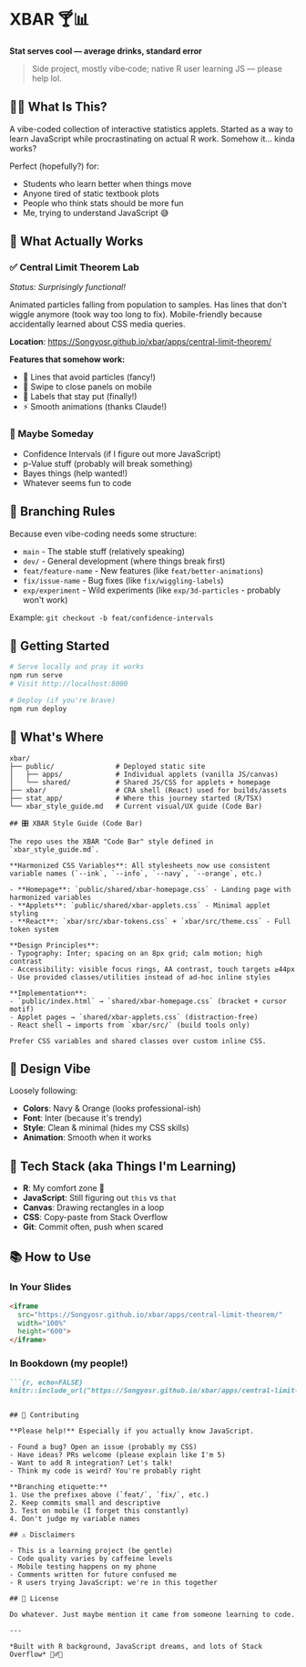 # XBAR 🍸📊
**Stat serves cool — average drinks, standard error**

> Side project, mostly vibe‑code; native R user learning JS — please help lol.

## 🤷‍♂️ What Is This?

A vibe-coded collection of interactive statistics applets. Started as a way to learn JavaScript while procrastinating on actual R work. Somehow it... kinda works?

Perfect (hopefully?) for:
- Students who learn better when things move
- Anyone tired of static textbook plots  
- People who think stats should be more fun
- Me, trying to understand JavaScript 😅

## 🧮 What Actually Works

### ✅ Central Limit Theorem Lab
*Status: Surprisingly functional!*

Animated particles falling from population to samples. Has lines that don't wiggle anymore (took way too long to fix). Mobile-friendly because accidentally learned about CSS media queries.

**Location**: https://Songyosr.github.io/xbar/apps/central-limit-theorem/

**Features that somehow work:**
- 🎯 Lines that avoid particles (fancy!)
- 📱 Swipe to close panels on mobile  
- 🎨 Labels that stay put (finally!)
- ⚡ Smooth animations (thanks Claude!)

### 🚧 Maybe Someday
- Confidence Intervals (if I figure out more JavaScript)
- p-Value stuff (probably will break something)  
- Bayes things (help wanted!)
- Whatever seems fun to code

## 🔧 Branching Rules

Because even vibe-coding needs some structure:

- `main` - The stable stuff (relatively speaking)
- `dev/` - General development (where things break first)
- `feat/feature-name` - New features (like `feat/better-animations`)
- `fix/issue-name` - Bug fixes (like `fix/wiggling-labels`)
- `exp/experiment` - Wild experiments (like `exp/3d-particles` - probably won't work)

Example: `git checkout -b feat/confidence-intervals`

## 🚀 Getting Started

```bash
# Serve locally and pray it works
npm run serve
# Visit http://localhost:8000

# Deploy (if you're brave)
npm run deploy
```

## 📁 What's Where

```
xbar/
├── public/               # Deployed static site
│   ├── apps/             # Individual applets (vanilla JS/canvas)
│   └── shared/           # Shared JS/CSS for applets + homepage
├── xbar/                 # CRA shell (React) used for builds/assets
├── stat_app/             # Where this journey started (R/TSX)
└── xbar_style_guide.md   # Current visual/UX guide (Code Bar)

## 🎛️ XBAR Style Guide (Code Bar)

The repo uses the XBAR "Code Bar" style defined in `xbar_style_guide.md`.

**Harmonized CSS Variables**: All stylesheets now use consistent variable names (`--ink`, `--info`, `--navy`, `--orange`, etc.)

- **Homepage**: `public/shared/xbar-homepage.css` - Landing page with harmonized variables
- **Applets**: `public/shared/xbar-applets.css` - Minimal applet styling  
- **React**: `xbar/src/xbar-tokens.css` + `xbar/src/theme.css` - Full token system

**Design Principles**:
- Typography: Inter; spacing on an 8px grid; calm motion; high contrast
- Accessibility: visible focus rings, AA contrast, touch targets ≥44px
- Use provided classes/utilities instead of ad-hoc inline styles

**Implementation**:
- `public/index.html` → `shared/xbar-homepage.css` (bracket + cursor motif)
- Applet pages → `shared/xbar-applets.css` (distraction-free)
- React shell → imports from `xbar/src/` (build tools only)

Prefer CSS variables and shared classes over custom inline CSS.
```

## 🎨 Design Vibe

Loosely following:
- **Colors**: Navy & Orange (looks professional-ish)
- **Font**: Inter (because it's trendy)  
- **Style**: Clean & minimal (hides my CSS skills)
- **Animation**: Smooth when it works

## 🔧 Tech Stack (aka Things I'm Learning)

- **R**: My comfort zone 💪
- **JavaScript**: Still figuring out `this` vs `that`
- **Canvas**: Drawing rectangles in a loop
- **CSS**: Copy-paste from Stack Overflow
- **Git**: Commit often, push when scared

## 📚 How to Use

### In Your Slides
```html
<iframe 
  src="https://Songyosr.github.io/xbar/apps/central-limit-theorem/" 
  width="100%" 
  height="600">
</iframe>
```

### In Bookdown (my people!)
```markdown
```{r, echo=FALSE}
knitr::include_url("https://Songyosr.github.io/xbar/apps/central-limit-theorem/")
```
```

## 🤝 Contributing

**Please help!** Especially if you actually know JavaScript.

- Found a bug? Open an issue (probably my CSS)
- Have ideas? PRs welcome (please explain like I'm 5)
- Want to add R integration? Let's talk!
- Think my code is weird? You're probably right

**Branching etiquette:**
1. Use the prefixes above (`feat/`, `fix/`, etc.)
2. Keep commits small and descriptive  
3. Test on mobile (I forget this constantly)
4. Don't judge my variable names

## ⚠️ Disclaimers

- This is a learning project (be gentle)
- Code quality varies by caffeine levels
- Mobile testing happens on my phone
- Comments written for future confused me
- R users trying JavaScript: we're in this together

## 📄 License

Do whatever. Just maybe mention it came from someone learning to code.

---

*Built with R background, JavaScript dreams, and lots of Stack Overflow* 🤷‍♂️✨
